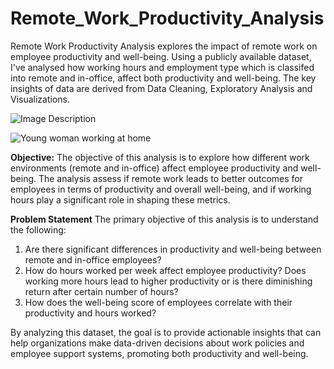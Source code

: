 # Remote_Work_Productivity_Analysis
Remote Work Productivity Analysis explores the impact of remote work on employee productivity and well-being. Using a publicly available dataset, I've analysed how working hours and employment type which is classifed into remote and in-office, affect both productivity and well-being. The key insights of data are derived from Data Cleaning, Exploratory Analysis and Visualizations.

![Image Description](https://media.istockphoto.com/id/1396721825/photo/over-the-shoulder-view-unrecognizable-man-using-desktop-pc-for-meeting.jpg?s=612x612&w=0&k=20&c=E4tY47UDpSNwoeotLubaO5qteLPC7RjbkpA7C8-vqiw=)

![Young woman working at home](https://media.istockphoto.com/id/1346143621/photo/positive-young-mixed-race-woman-using-a-laptop-and-smartphone-at-home-cozy-home-interior-with.jpg?s=612x612&w=0&k=20&c=o92yS8xrYMIgAOwq6VpVU713mS2wpLa5-1bBRgysHU4=)


**Objective:**
The objective of this analysis is to explore how different work environments (remote and in-office) affect employee productivity and well-being. The analysis assess if remote work leads to better outcomes for employees in terms of productivity and overall well-being, and if working hours play a significant role in shaping these metrics.

**Problem Statement**
The primary objective of this analysis is to understand the following:
1. Are there significant differences in productivity and well-being between remote and in-office employees?
2. How do hours worked per week affect employee productivity? Does working more hours lead to higher productivity or is there diminishing return after certain number of hours?
3. How does the well-being score of employees correlate with their productivity and hours worked?

By analyzing this dataset, the goal is to provide actionable insights that can help organizations make data-driven decisions about work policies and employee support systems, promoting both productivity and well-being.

